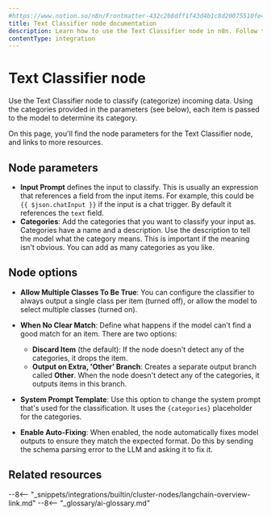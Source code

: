 ```yaml
---
#https://www.notion.so/n8n/Frontmatter-432c2b8dff1f43d4b1c8d20075510fe4
title: Text Classifier node documentation
description: Learn how to use the Text Classifier node in n8n. Follow technical documentation to integrate Text Classifier node into your workflows.
contentType: integration
---
```


# Text Classifier node

Use the Text Classifier node to classify (categorize) incoming data. Using the categories provided in the parameters (see below), each item is passed to the model to determine its category.

On this page, you'll find the node parameters for the Text Classifier node, and links to more resources.

## Node parameters

* **Input Prompt** defines the input to classify. This is usually an expression that references a field from the input items. For example, this could be `{{ $json.chatInput }}` if the input is a chat trigger. By default it references the `text` field.
* **Categories**: Add the categories that you want to classify your input as. Categories have a name and a description. Use the description to tell the model what the category means. This is important if the meaning isn't obvious. You can add as many categories as you like.

## Node options

* **Allow Multiple Classes To Be True**: You can configure the classifier to always output a single class per item (turned off), or allow the model to select multiple classes (turned on).
* **When No Clear Match**: Define what happens if the model can't find a good match for an item. There are two options:
	- **Discard Item** (the default): If the node doesn't detect any of the categories, it drops the item.
	- **Output on Extra, 'Other' Branch**: Creates a separate output branch called **Other**. When the node doesn't detect any of the categories, it outputs items in this branch.
* **System Prompt Template**: Use this option to change the system prompt that's used for the classification. It uses the `{categories}` placeholder for the categories.

* **Enable Auto-Fixing**: When enabled, the node automatically fixes model outputs to ensure they match the expected format. Do this by sending the schema parsing error to the LLM and asking it to fix it.


## Related resources

--8<-- "_snippets/integrations/builtin/cluster-nodes/langchain-overview-link.md"
--8<-- "_glossary/ai-glossary.md"
